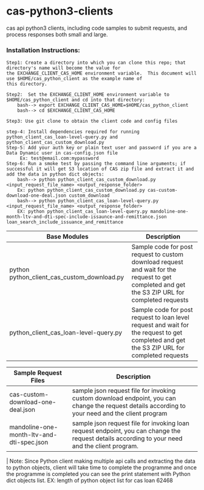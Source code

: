 
# cas-python3-clients
cas api python3 clients, including code samples to  submit requests, and process responses both small and large.


### Installation Instructions:

	Step1: Create a directory into which you can clone this repo; that directory's name will become the value for
	the EXCHANGE_CLIENT_CAS_HOME environment variable.  This document will use $HOME/cas_python_client as the example name of 
	this directory.
	
	Step2:  Set the EXCHANGE_CLIENT_HOME environment variable to $HOME/cas_python_client and cd into that directory:
		bash--> export EXCHANGE_CLIENT_CAS_HOME=$HOME/cas_python_client
		bash--> cd $EXCHANGE_CLIENT_CAS_HOME

	Step3: Use git clone to obtain the client code and config files 
	
	step-4: Install dependencies required for running python_client_cas_loan-level-query.py and python_client_cas_custom_download.py
	Step-5: Add your auth key or plain text user and password if you are a Data Dynamic user in cas-config.json file
	     Ex: test@email.com:mypassword
	Step-6: Run a smoke test by passing the command line arguments; if successful it will get S3 location of CAS zip file and extract it and add the data in python dict objects:
		bash--> python python_client_cas_custom_download.py <input_request_file_name> <output_response_folder>
		Ex: python python_client_cas_custom_download.py cas-custom-download-one-deal.json custom_download
		bash--> python python_client_cas_loan-level-query.py <input_request_file_name> <output_response_folder>
		EX: python python_client_cas_loan-level-query.py mandoline-one-month-ltv-and-dti-spec-include-issaunce-and-remittance.json  loan_search_include_issuance_and_remittance


| Base Modules | Description |
| --- | --- |
| python python_client_cas_custom_download.py | Sample code for post request to custom download request and wait for the request to get completed and get the S3 ZIP URL for completed requests|
| python_client_cas_loan-level-query.py | Sample code for post request to loan level request and wait for the request to get completed and get the S3 ZIP URL for completed requests |


| Sample Request Files | Description |
| --- | --- |
| cas-custom-download-one-deal.json| sample json request file for invoking custom download endpoint, you can change the request details according to your need and the client program|
| mandoline-one-month-ltv-and-dti-spec.json | sample json request file for invoking loan request endpoint, you can change the request details according to your need and the client program. |
| 
Note: Since Python client making multiple api calls and extracting the data to python objects, client will take time to complete the programme and once the programme is completed you can see the print statement with Python dict objects list.
   EX: length of python object list for cas loan 62468
